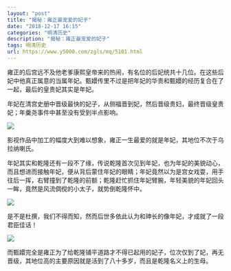 ```yaml
---
layout: "post"
title: "揭秘：雍正最宠爱的妃子"
date: "2018-12-17 16:15"
categories: "明清历史"
description: "揭秘：雍正最宠爱的妃子"
tags: 明清历史
url: https://www.y5000.com/zgls/mq/5101.html
---
```






雍正的后宫远不及他老爹康熙皇帝来的热闹，有名位的后妃统共十几位。在这些后妃中他真正属意的当属年妃。甄嬛传里不过是把年妃的华贵和甄嬛的经历复合在了一起，最后的皇贵妃其实是年妃。

年妃在清宫史册中晋级最快的妃子，从侧福晋到妃，然后晋级贵妇，最终晋级皇贵妃；年羹尧事件中甚至没有受到半点影响。

![](https://img.y5000.com/uploads/allimg/161114/105401A29-0.jpg)

影视作品中加工的幅度大到难以想象，雍正一生最爱的就是年妃，其地位不次于乌拉纳喇氏。

年妃其实和乾隆还有一段不了缘，传说乾隆首次见到年妃，也为年妃的美貌动心，而且想进而接触年妃，便从背后蒙住年妃的眼睛；年妃竟然以为是宫女戏耍，用手往后一挥，右臂撞到了乾隆的前额；乾隆赶忙抓住年妃臂腕，年轻美貌的年妃回头一眸，竟然是风流倜傥的小太子，就势倒乾隆怀中。

![](https://img.y5000.com/uploads/allimg/161114/1054016208-1.jpg)

是不是杜撰，我们不得而知，然而后世多依此认为和珅长的像年妃，才成就了一段君臣佳话！

![](https://img.y5000.com/uploads/allimg/161114/105401CM-2.jpg)

而甄嬛完全是雍正为了给乾隆铺平道路才不得已起用的妃子，位次仅到了妃，再无晋级，其地位高的主要原因就是活到了八十多岁，而且是乾隆名义上的生母。
